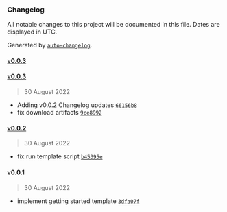 ### Changelog

All notable changes to this project will be documented in this file. Dates are displayed in UTC.

Generated by [`auto-changelog`](https://github.com/CookPete/auto-changelog).

#### [v0.0.3](https://github.com/nevermined-io/create-nevermined-react/compare/v0.0.3...v0.0.3)

#### [v0.0.3](https://github.com/nevermined-io/create-nevermined-react/compare/v0.0.2...v0.0.3)

> 30 August 2022

- Adding v0.0.2 Changelog updates [`66156b8`](https://github.com/nevermined-io/create-nevermined-react/commit/66156b8f20ab730a41b6a7df8fd61a03403818c7)
- fix download artifacts [`9ce8992`](https://github.com/nevermined-io/create-nevermined-react/commit/9ce8992807debba6d3b8e289d43d5dccf1275cb5)

#### [v0.0.2](https://github.com/nevermined-io/create-nevermined-react/compare/v0.0.1...v0.0.2)

> 30 August 2022

- fix run template script [`b45395e`](https://github.com/nevermined-io/create-nevermined-react/commit/b45395e4461dc5e0875b4d60cfed4ec6dcf54b83)

#### v0.0.1

> 30 August 2022

- implement getting started template [`3dfa07f`](https://github.com/nevermined-io/create-nevermined-react/commit/3dfa07f458de694e03152b59a6e6be9cc34cbdd2)
